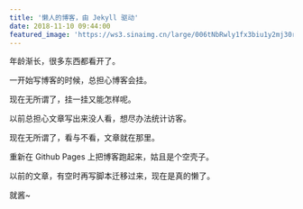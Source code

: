 ```yaml
---
title: '懒人的博客，由 Jekyll 驱动'
date: 2018-11-10 09:44:00
featured_image: 'https://ws3.sinaimg.cn/large/006tNbRwly1fx3biu1y2mj30rs0go0tp.jpg'
---
```


年龄渐长，很多东西都看开了。

一开始写博客的时候，总担心博客会挂。

现在无所谓了，挂一挂又能怎样呢。

<!-- more -->

以前总担心文章写出来没人看，想尽办法统计访客。

现在无所谓了，看与不看，文章就在那里。

重新在 Github Pages 上把博客跑起来，姑且是个空壳子。

以前的文章，有空时再写脚本迁移过来，现在是真的懒了。

就酱~
